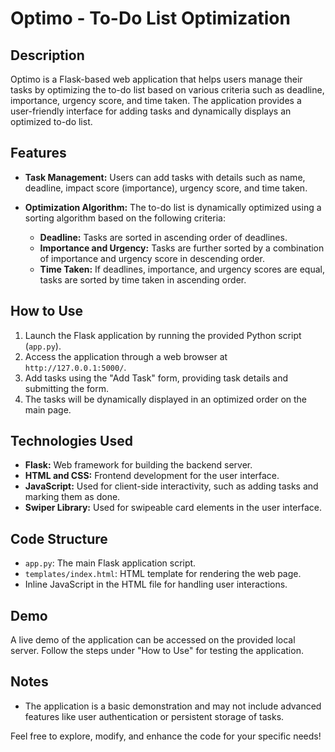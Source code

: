 # Optimo - To-Do List Optimization

## Description

Optimo is a Flask-based web application that helps users manage their tasks by optimizing the to-do list based on various criteria such as deadline, importance, urgency score, and time taken. The application provides a user-friendly interface for adding tasks and dynamically displays an optimized to-do list.

## Features

- **Task Management:** Users can add tasks with details such as name, deadline, impact score (importance), urgency score, and time taken.
  
- **Optimization Algorithm:** The to-do list is dynamically optimized using a sorting algorithm based on the following criteria:
  - **Deadline:** Tasks are sorted in ascending order of deadlines.
  - **Importance and Urgency:** Tasks are further sorted by a combination of importance and urgency score in descending order.
  - **Time Taken:** If deadlines, importance, and urgency scores are equal, tasks are sorted by time taken in ascending order.

## How to Use

1. Launch the Flask application by running the provided Python script (`app.py`).
2. Access the application through a web browser at `http://127.0.0.1:5000/`.
3. Add tasks using the "Add Task" form, providing task details and submitting the form.
4. The tasks will be dynamically displayed in an optimized order on the main page.

## Technologies Used

- **Flask:** Web framework for building the backend server.
- **HTML and CSS:** Frontend development for the user interface.
- **JavaScript:** Used for client-side interactivity, such as adding tasks and marking them as done.
- **Swiper Library:** Used for swipeable card elements in the user interface.

## Code Structure

- `app.py`: The main Flask application script.
- `templates/index.html`: HTML template for rendering the web page.
- Inline JavaScript in the HTML file for handling user interactions.

## Demo

A live demo of the application can be accessed on the provided local server. Follow the steps under "How to Use" for testing the application.

## Notes

- The application is a basic demonstration and may not include advanced features like user authentication or persistent storage of tasks.

Feel free to explore, modify, and enhance the code for your specific needs!

